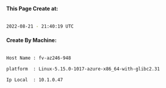 
   
#### This Page Create at:

```bash

2022-08-21 - 21:40:19 UTC

```

#### Create By Machine:

```bash

Host Name : fv-az246-948

platform  : Linux-5.15.0-1017-azure-x86_64-with-glibc2.31

Ip Local  : 10.1.0.47

```

